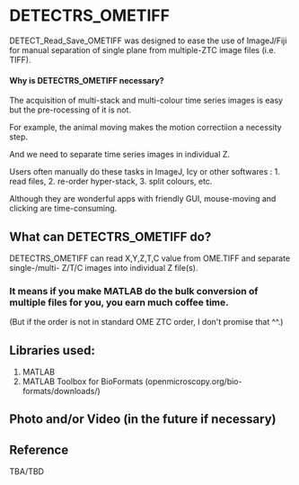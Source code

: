 # DETECTRS_OMETIFF

DETECT_Read_Save_OMETIFF was designed to ease the use of ImageJ/Fiji for manual separation of single plane from multiple-ZTC image files (i.e. TIFF).

####

#### Why is DETECTRS_OMETIFF necessary?

The acquisition of multi-stack and multi-colour time series images is easy but the pre-rocessing of it is not.

For example, the animal moving makes the motion correctiion a necessity step.

And we need to separate time series images in individual Z.

Users often manually do these tasks in ImageJ, Icy or other softwares : 1. read files, 2. re-order hyper-stack, 3. split colours, etc.

Although they are wonderful apps with friendly GUI, mouse-moving and clicking are time-consuming.


## What can DETECTRS_OMETIFF do?
DETECTRS_OMETIFF can read X,Y,Z,T,C value from OME.TIFF and separate single-/multi- Z/T/C images into individual Z file(s).

### It means if you make MATLAB do the bulk conversion of multiple files for you, you earn much coffee time.

(But if the order is not in standard OME ZTC order, I don't promise that ^^.)

###

## Libraries used:
1. MATLAB
2. MATLAB Toolbox for BioFormats (openmicroscopy.org/bio-formats/downloads/)

###

## Photo and/or Video (in the future if necessary)



## Reference 
TBA/TBD
